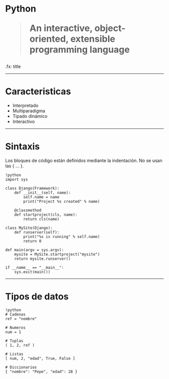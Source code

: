 # Python<blockquote><p>An interactive, object-oriented, extensible programming language</p></blockquote>

.fx: title

---

# Caracteristicas

* Interpretado
* Multiparadigma
* Tipado dinámico
* Interactivo

---

# Sintaxis

Los bloques de código están definidos mediante la indentación. No se usan las { ... }.

    !python
    import sys
    
    class Django(Framework):
        def __init__(self, name):
            self.name = name
            print("Project %s created" % name)

        @classmethod
        def startproject(cls, name):
            return cls(name)

    class MySite(Django):
        def runserver(self):
            print("%s is running" % self.name)
            return 0
            
    def main(argv = sys.argv):
        mysite = MySite.startproject("mysite")
        return mysite.runserver()

    if __name__ == "__main__":
        sys.exit(main())

---

# Tipos de datos

    !python
    # Cadenas
    ref = "nombre"
    
    # Numeros
    num = 1

    # Tuplas
    ( 1, 2, ref )

    # Listas
    [ num, 2, "edad", True, False ]
    
    # Diccionarios
    { "nombre": "Pepe", "edad": 28 }
